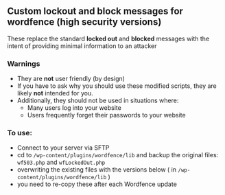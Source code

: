 ## Custom lockout and block messages for wordfence (high security versions)  

These replace the standard **locked out** and **blocked** messages with the intent of providing minimal information to an attacker

### Warnings

- They are **not** user friendly (by design)  
- If you have to ask why you should use these modified scripts, they are likely **not** intended for you.
- Additionally, they should not be used in situations where:
  - Many users log into your website
  - Users frequently forget their passwords to your website


### To use:

- Connect to your server via SFTP
- cd to `/wp-content/plugins/wordfence/lib` and backup the original files: `wf503.php` and `wfLockedOut.php`
- overwriting the existing files with the versions below ( in `/wp-content/plugins/wordfence/lib`  )
- you need to re-copy these after each Wordfence update